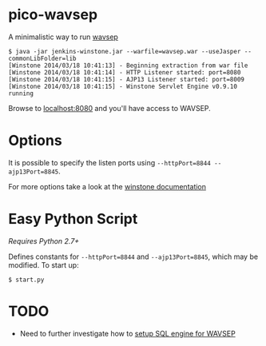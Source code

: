 pico-wavsep
===========

A minimalistic way to run [wavsep](https://code.google.com/p/wavsep/)

```console
$ java -jar jenkins-winstone.jar --warfile=wavsep.war --useJasper --commonLibFolder=lib
[Winstone 2014/03/18 10:41:13] - Beginning extraction from war file
[Winstone 2014/03/18 10:41:14] - HTTP Listener started: port=8080
[Winstone 2014/03/18 10:41:15] - AJP13 Listener started: port=8009
[Winstone 2014/03/18 10:41:15] - Winstone Servlet Engine v0.9.10 running
```

Browse to [localhost:8080](http://localhost:8080) and you'll have access to WAVSEP.

Options
=======

It is possible to specify the listen ports using `--httpPort=8844 --ajp13Port=8845`.

For more options take a look at the [winstone documentation](http://winstone.sourceforge.net/#commandLine)

Easy Python Script
==================

_Requires Python 2.7+_

Defines constants for `--httpPort=8844` and `--ajp13Port=8845`, which may be
modified. To start up:

```console
$ start.py
```

TODO
====
 * Need to further investigate how to [setup SQL engine for WAVSEP](https://github.com/andresriancho/pico-wavsep/issues/1)
